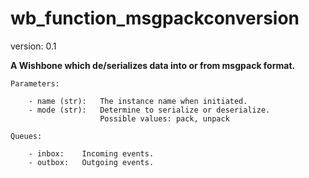 wb_function_msgpackconversion
=============================

version: 0.1

**A Wishbone which de/serializes data into or from msgpack format.**

    Parameters:

        - name (str):   The instance name when initiated.
        - mode (str):   Determine to serialize or deserialize.
                        Possible values: pack, unpack

    Queues:

        - inbox:    Incoming events.
        - outbox:   Outgoing events.
    
